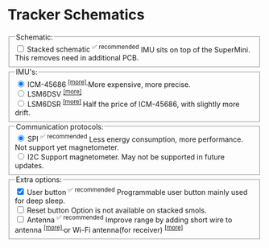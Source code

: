 # Tracker Schematics

<form id="schematicForm">
  <fieldset class="form-field-group">
    <legend>Schematic:</legend>
    <div class="form-field-input-container">
      <label class="form-field-input">
        <input type="checkbox" name="isStacked" /> Stacked schematic
        <sup>✅ recommended</sup>
      </label>
      <span class="form-field-description">
        IMU sits on top of the SuperMini. This removes need in additional PCB.
      </span>
    </div>
  </fieldset>
  <fieldset class="form-field-group">
    <legend>IMU's:</legend>
    <div class="form-field-input-container">
      <label class="form-field-input">
        <input type="radio" name="IMU" value="ICM-45686" checked="checked" />
        ICM-45686
        <sup>
          <a href="../imu-comparison.md#icm-45686" target="_blank">[more] </a>
        </sup>
      </label>
      <span class="form-field-description">More expensive, more precise.</span>
    </div>
    <div class="form-field-input-container">
      <label class="form-field-input">
        <input type="radio" name="IMU" value="LSM6DSV" /> LSM6DSV
        <sup>
          <a href="../imu-comparison.md#lsm6dsv" target="_blank">[more]</a>
        </sup>
      </label>
    </div>
    <div class="form-field-input-container">
      <label class="form-field-input">
        <input type="radio" name="IMU" value="LSM6DSR" /> LSM6DSR
        <sup>
          <a href="../imu-comparison.md#lsm6dsr" target="_blank">[more]</a>
        </sup>
      </label>
      <span class="form-field-description"
        >Half the price of ICM-45686, with slightly more drift.</span
      >
    </div>
  </fieldset>
  <fieldset class="form-field-group">
    <legend>Communication protocols:</legend>
    <div class="form-field-input-container">
      <label class="form-field-input">
        <input type="radio" name="Protocol" value="SPI" checked="checked" />
        SPI
        <sup>✅ recommended</sup>
      </label>
      <span class="form-field-description">
        Less energy consumption, more performance. Not support yet magnetometer.
      </span>
    </div>
    <div class="form-field-input-container">
      <label class="form-field-input">
        <input type="radio" name="Protocol" value="I2C" /> I2C
      </label>
      <span class="form-field-description">
        Support magnetometer. May not be supported in future updates.
      </span>
    </div>
  </fieldset>
  <fieldset class="form-field-group">
    <legend>Extra options:</legend>
    <div class="form-field-input-container">
      <label class="form-field-input">
        <input type="checkbox" name="HasUserButton" checked="checked" /> User
        button
        <sup>✅ recommended</sup>
      </label>
      <span class="form-field-description">
        Programmable user button mainly used for deep sleep.
      </span>
    </div>
    <div class="form-field-input-container">
      <label class="form-field-input">
        <input type="checkbox" name="hasResetButton" /> Reset button
      </label>
      <span class="form-field-description"
        >Option is not available on stacked smols.</span
      >
    </div>
    <div class="form-field-input-container">
      <label class="form-field-input">
        <input type="checkbox" name="hasAntenna" /> Antenna
        <sup>✅ recommended</sup>
      </label>
      <span class="form-field-description">
        Improve range by adding short wire to antenna
        <sup>
          <a
            href="./smol-hardware.md#option-2-wire-antenna-mod"
            target="_blank"
          >
            [more]
          </a>
        </sup>
        or Wi-Fi antenna(for receiver)
        <sup>
          <a
            href="./smol-hardware.md#option-3-wi-fi-antenna-mod"
            target="_blank"
          >
            [more]
          </a>
        </sup>
      </span>
    </div>
  </fieldset>
</form>

<div
  id="schema-canvas"
  class="chip"
  style="position: relative; width: 100%"
></div>

<link rel="stylesheet" href="assets/css/smol-slimes.css" />
<link rel="stylesheet" href="assets/css/smol-schematics.css" />
<script src="assets/js/smol-schematics.js"></script>
